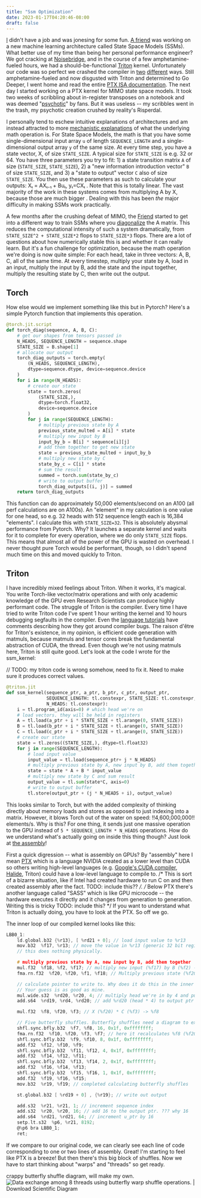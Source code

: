 ```yaml
---
title: "Ssm Optimization"
date: 2023-01-17T04:20:46-08:00
draft: false
---
```



[I](https://twitter.com/cis_female) didn't have a job and was jonesing for some fun. [A friend](https://twitter.com/typedfemale) was working on a new machine learning architecture called State Space Models (SSMs). What better use of my time than being her personal performance engineer? We got cracking at [Noisebridge](https://noisebridge.net/), and in the course of a few amphetamine-fueled hours, we had a should-be-functional [Triton](https://github.com/openai/triton) kernel. Unfortunately our code was so perfect we crashed the compiler in [two](https://github.com/openai/triton/issues/639) [different](https://github.com/openai/triton/issues/640) ways. Still amphetamine-fueled and now disgusted with Triton and determined to Go Deeper, I went home and read the entire [PTX ISA documentation](https://docs.nvidia.com/cuda/parallel-thread-execution/index.html). The next day I started working on a PTX kernel for MIMO state space models. It took two weeks of scribbling about in-register transposes on a notebook and was deemed "[psychotic](https://twitter.com/typedfemale/status/1571025861155127296)" by fans. But it was useless -- my scribbles went in the trash, my psychotic creation crushed by reality's Risperdal.

<!-- TODO -- improve this explanation. Also -- where do I put this relative to the explanation of what diagonalized SSMS are. -->
I personally tend to eschew intuitive explanations of architectures and am instead attracted to more [mechanistic explanations](https://blog.nelhage.com/post/transformers-for-software-engineers/) of what the underlying math operation is. For State Space Models, the math is that you have some single-dimensional input array `u` of length `SEQUENCE_LENGTH` and a single-dimensional output array `y` of the same size. At every time step, you have a state vector, X, of size `STATE_SIZE`. A typical size for `STATE_SIZE` is e.g. 32 or 64. You have three parameters you try to fit: 1) a state transition matrix `A` of size (`STATE_SIZE`, `STATE_SIZE`), 2) a "new information introduction vector" `B` of size `STATE_SIZE`, and 3) a "state to output" vector `C` also of size `STATE_SIZE`. You then use these parameters as such to calculate your outputs: Xₜ = AXₜ₋₁ + Buₜ, yₜ=CXₜ . Note that this is totally linear. The vast majority of the work in these systems comes from multiplying A by X, because those are much bigger <!-- TODO: improve this sentence... -->. Dealing with this has been *the* major difficulty in making SSMs work practically.


A few months after the crushing defeat of MIMO, the [Friend](https://en.wikipedia.org/wiki/Public_Universal_Friend) started to get into a different way to train SSMs where you [diagonalize](https://mathworld.wolfram.com/MatrixDiagonalization.html) the A matrix. This reduces the computational intensity of such a system dramatically, from `STATE_SIZE^2 + STATE_SIZE*2` flops to `STATE_SIZE*3` flops. There are a lot of questions about how numerically stable this is and whether it can really learn. But it's a fun challenge for optimization, because the math operation we're doing is now quite simple: For each head, take in three vectors: A, B, C, all of the same time. At every timestep, multiply your state by A, load in an input, multiply the input by B, add the state and the input together, multiply the resulting state by C, then write out the output.

## Torch

How else would we implement something like this but in Pytorch? Here's a simple Pytorch function that implements this operation.

```python
@torch.jit.script
def torch_diag(sequence, A, B, C):
    # get our shapes from tensors passed in
    N_HEADS, SEQUENCE_LENGTH = sequence.shape
    STATE_SIZE = B.shape[1]
    # allocate our output
    torch_diag_outputs = torch.empty(
        (N_HEADS, SEQUENCE_LENGTH),
        dtype=sequence.dtype, device=sequence.device
    )
    for i in range(N_HEADS):
        # create our state
        state = torch.zeros(
            (STATE_SIZE,),
            dtype=torch.float32,
            device=sequence.device
        )
        for j in range(SEQUENCE_LENGTH):
            # multiply previous state by A
            previous_state_multed = A[i] * state
            # multiply new input by B
            input_by_b = B[i] * sequence[i][j]
            # add them together to get new state
            state = previous_state_multed + input_by_b
            # multiply new state by C
            state_by_c = C[i] * state
            # sum the result
            summed = torch.sum(state_by_c)
            # write to output buffer
            torch_diag_outputs[(i, j)] = summed
    return torch_diag_outputs
```
This function can do approximately 50,000 elements/second on an A100 (all perf calculations are on A100s). An "element" in my calculation is one value for one head, so e.g. 32 heads with 512 sequence length each is 16,384 "elements". I calculate this with `STATE_SIZE=32`. This is absolutely abysmal performance from Pytorch. Why? It launches a separate kernel and waits for it to complete for every operation, where we do only `STATE_SIZE` flops. This means that almost all of the power of the GPU is wasted on overhead. I never thought pure Torch would be performant, though, so I didn't spend much time on this and moved quickly to Triton.

## Triton
I have incredibly mixed feelings about Triton. When it works, it's magical. You write Torch-like vector/matrix operations and with only academic knowledge of the GPU even Research Scientists can produce highly performant code. The struggle of Triton is the compiler. Every time I have tried to write Triton code I've spent 1 hour writing the kernel and 10 hours debugging segfaults in the compiler. Even the [language tutorials](https://github.com/openai/triton/blob/master/python/tutorials/06-fused-attention.py#L18) have comments describing how they got around compiler bugs. The raison d'être for Triton's existence, in my opinion, is efficient code generation with matmuls, because matmuls and tensor cores break the fundamental abstraction of CUDA, the thread. Even though we're not using matmuls here, Triton is still quite good. Let's look at the code I wrote for the ssm_kernel:

// TODO: my triton code is wrong somehow, need to fix it. Need to make sure it produces correct values.

```python
@triton.jit
def ssm_kernel(sequence_ptr, a_ptr, b_ptr, c_ptr, output_ptr,
               SEQUENCE_LENGTH: tl.constexpr, STATE_SIZE: tl.constexpr,
               N_HEADS: tl.constexpr):
    i = tl.program_id(axis=0) # which head we're on
    # load vectors. they will be held in registers
    A = tl.load(a_ptr + i * STATE_SIZE + tl.arange(0, STATE_SIZE))
    B = tl.load(b_ptr + i * STATE_SIZE + tl.arange(0, STATE_SIZE))
    C = tl.load(c_ptr + i * STATE_SIZE + tl.arange(0, STATE_SIZE))
    # create our state
    state = tl.zeros((STATE_SIZE,), dtype=tl.float32)
    for j in range(SEQUENCE_LENGTH):
	    # load input value
        input_value = tl.load(sequence_ptr+ j * N_HEADS)
        # multiply previous state by A, new input by B, add them together
        state = state * A + B * input_value
        # multiply new state by C and sum result
        output_value = tl.sum(state*C, axis=0)
        # write to output buffer
        tl.store(output_ptr + (j * N_HEADS + i), output_value)
```

This looks similar to Torch, but with the added complexity of thinking directly about memory loads and stores as opposed to just indexing into a matrix. However, it blows Torch out of the water on speed: !!4,600,000,000!! elements/s. Why is this? For one thing, it sends just one massive operation to the GPU instead of `5 * SEQUENCE_LENGTH * N_HEADS` operations. How do we understand what's actually going on inside this thing though? Just look at [the assembly](https://godbolt.org/z/4dT54Ejhd)!

First a quick digression -- what is assembly on GPUs? By "assembly" here I mean [PTX](https://docs.nvidia.com/cuda/parallel-thread-execution/index.html) which is a language NVIDIA created as a lower level than CUDA so others writing high-level languages (e.g. [Google's CUDA compiler](https://research.google/pubs/pub45226/), [Halide](https://github.com/halide/Halide), Triton) could have a low-level language to compile to. /* This is sort of a bizarre situation, like if Intel had created hardware to run C on and then created assembly after the fact. TODO: include this?? */. /* Below PTX there's another language called "SASS" which is like GPU microcode -- the hardware executes it directly and it changes from generation to generation. Writing this is tricky TODO: include this? */ If you want to understand what Triton is actually doing, you have to look at the PTX. So off we go.

The inner loop of our compiled kernel looks like this:
```c
LBB0_1:
	ld.global.b32 {%r13}, [ %rd21 + 0]; // load input value to %r13
	mov.b32  %f17, %r13; // move the value in %r13 (generic 32 bit register) to %f17 (floating point register).
	// this does nothing physically.

    # multiply previous state by A, new input by B, add them together
	mul.f32  %f18, %f2, %f17; // multiply new input (%f17) by B (%f2) -> %f18
	fma.rn.f32  %f20, %f20, %f1, %f18; // Multiply previous state (%f20) by A (%f1) and then add this to (new_input * B) (%f18)

	// calculate pointer to write to. Why does it do this in the inner loop?
	// Your guess is as good as mine.
	mul.wide.s32  %rd20, %r20, 4; // multiply head we're in by 4 and put it in %rd20
	add.s64  %rd19, %rd4, %rd20; // add %rd20 (head * 4) to output ptr

	mul.f32  %f8, %f20, %f3; // X (%f20) * C (%f3) -> %f8

	// Five butterfly shuffles. Butterfly shuffles need a diagram to explain, so see the main text.
	shfl.sync.bfly.b32  %f7, %f8, 16, 0x1f, 0xffffffff;
	fma.rn.f32  %f10, %f20, %f3, %f7; // here it recalculates %f8 (%f20 * %f3) for some reason
	shfl.sync.bfly.b32  %f9, %f10, 8, 0x1f, 0xffffffff;
	add.f32  %f12, %f10, %f9;
	shfl.sync.bfly.b32  %f11, %f12, 4, 0x1f, 0xffffffff;
	add.f32  %f14, %f12, %f11;
	shfl.sync.bfly.b32  %f13, %f14, 2, 0x1f, 0xffffffff;
	add.f32  %f16, %f14, %f13;
	shfl.sync.bfly.b32  %f15, %f16, 1, 0x1f, 0xffffffff;
	add.f32  %f19, %f16, %f15;
	mov.b32  %r19, %f19; // completed calculating butterfly shuffles

	st.global.b32 [ %rd19 + 0] , {%r19}; // write out output

	add.s32  %r21, %r21, 1; // increment sequence index
	add.s32  %r20, %r20, 16; // add 16 to the output ptr. ??? why 16
	add.s64  %rd21, %rd21, 64; // increment u_ptr by 16
	setp.lt.s32  %p6, %r21, 8192;
	@%p6 bra LBB0_1;
	ret;
```

If we compare to our original code, we can clearly see each line of code corresponding to one or two lines of assembly. Great! I'm starting to feel like PTX is a breeze! But then there's this big block of shuffles. Now we have to start thinking about "warps" and "threads" so get ready.


crappy butterfly shuffle diagram, will make my own.
![Data exchange among 8 threads using butterfly warp shuffle operations. |  Download Scientific Diagram](https://www.researchgate.net/publication/317485271/figure/fig1/AS:505251083100160@1497472653903/Data-exchange-among-8-threads-using-butterfly-warp-shuffle-operations.png)
